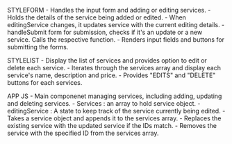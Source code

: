 STYLEFORM 
      - Handles the input form and adding or editing services.
      - Holds the details of the service being added or edited.
      - When editingService changes, it updates service with the current editing details.
      - handleSubmit form for submission, checks if it's an update or a new service. Calls the respective function.
      - Renders input fields and buttons for submitting the forms.

STYLELIST
      - Display the list of services and provides option to edit or delete each service.
      - Iterates through the services array and display each service's name, description and price.
      - Provides "EDITS" and "DELETE" buttons for each services.

APP JS
      - Main componenet managing services, including adding, updating and deleting services.
      - Services : an array to hold service object.
      - editingService : A state to keep track of the service currently being edited.
      - Takes a service object and appends it to the services array.
      - Replaces the existing service with the updated service if the IDs match.
      - Removes the service with the specified ID from the services array.
      

